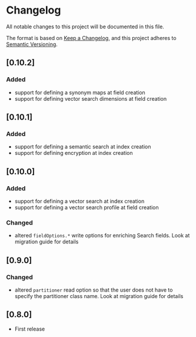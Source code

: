 # Changelog

All notable changes to this project will be documented in this file.

The format is based on [Keep a Changelog](https://keepachangelog.com/en/1.0.0/),
and this project adheres to [Semantic Versioning](https://semver.org/spec/v2.0.0.html).

## [0.10.2]

### Added

- support for defining a synonym maps at field creation
- support for defining vector search dimensions at field creation

## [0.10.1]

### Added

- support for defining a semantic search at index creation
- support for defining encryption at index creation

## [0.10.0]

### Added

- support for defining a vector search at index creation
- support for defining a vector search profile at field creation

### Changed
- altered <code>fieldOptions.*</code> write options for enriching Search fields. 
Look at migration guide for details

## [0.9.0]

### Changed

- altered <code>partitioner</code> read option so that the user does not have to specify the partitioner class name.
Look at migration guide for details

## [0.8.0]

- First release